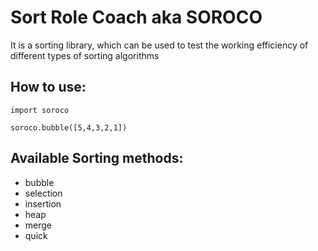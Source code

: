 # Sort Role Coach aka SOROCO

It is a sorting library, which can be used to test the working efficiency of different types of sorting algorithms

## How to use:

```
import soroco

soroco.bubble([5,4,3,2,1])

```

## Available Sorting methods:

* bubble
* selection
* insertion
* heap
* merge
* quick